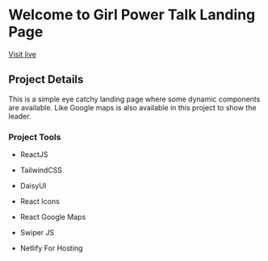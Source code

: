 # Welcome to Girl Power Talk Landing Page


[Visit live](https://gril-power-talk-ar.netlify.app/)

## Project Details

This is  a simple eye catchy landing page where some dynamic components are available. Like Google maps is also available in this project to show the leader.

### Project Tools
* ReactJS
* TailwindCSS
* DaisyUI
* React Icons
* React Google Maps
* Swiper JS

* Netlify For Hosting